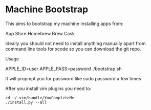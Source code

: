 Machine Bootstrap
=======

This aims to bootstrap my machine installing apps from:

App Store
Homebrew
Brew Cask

Ideally you should not need to install anything manually apart from command line tools for xcode so you can download the git repo.

Usage

APPLE_ID=user APPLE_PASS=password ./bootstrap.sh

It will propmpt you for password like sudo password a few times

After you install vim plugins you need to:

```
cd ~/.vim/bundle/YouCompleteMe
./install.py --all
```

